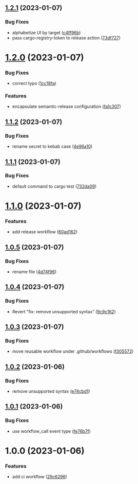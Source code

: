 ## [1.2.1](https://github.com/EricCrosson/rust-action/compare/v1.2.0...v1.2.1) (2023-01-07)


### Bug Fixes

* alphabetize UI by target ([c4ff96b](https://github.com/EricCrosson/rust-action/commit/c4ff96bb8e310f968078c28b12941965fdfe53cb))
* pass cargo-registry-token to release action ([73df727](https://github.com/EricCrosson/rust-action/commit/73df7278acbb6c8907605532c2a73ad34fab1f39))

# [1.2.0](https://github.com/EricCrosson/rust-action/compare/v1.1.2...v1.2.0) (2023-01-07)


### Bug Fixes

* correct typo ([1cc18fa](https://github.com/EricCrosson/rust-action/commit/1cc18fa2e37ad3795b996b491ed5280c4a8062bb))


### Features

* encapsulate semantic-release configuration ([fa1c307](https://github.com/EricCrosson/rust-action/commit/fa1c3072ae7fb19e7ea799d91a7729a1058aa973))

## [1.1.2](https://github.com/EricCrosson/rust-action/compare/v1.1.1...v1.1.2) (2023-01-07)


### Bug Fixes

* rename secret to kebab case ([4e96a10](https://github.com/EricCrosson/rust-action/commit/4e96a10066873ee60e17a4a4eefdb6036323f8c0))

## [1.1.1](https://github.com/EricCrosson/rust-action/compare/v1.1.0...v1.1.1) (2023-01-07)


### Bug Fixes

* default command to cargo test ([732da09](https://github.com/EricCrosson/rust-action/commit/732da0954565dbe5669ceed3261cc185f791c691))

# [1.1.0](https://github.com/EricCrosson/rust-action/compare/v1.0.5...v1.1.0) (2023-01-07)


### Features

* add release workflow ([60ad162](https://github.com/EricCrosson/rust-action/commit/60ad1622e23bf1b03ed5c0bf453c2e96a0f17f99))

## [1.0.5](https://github.com/EricCrosson/rust-action/compare/v1.0.4...v1.0.5) (2023-01-07)


### Bug Fixes

* rename file ([4d74f96](https://github.com/EricCrosson/rust-action/commit/4d74f967775571e4cbedb2d13dfb8949e182c2fa))

## [1.0.4](https://github.com/EricCrosson/rust-action/compare/v1.0.3...v1.0.4) (2023-01-07)


### Bug Fixes

* Revert "fix: remove unsupported syntax" ([9c9c162](https://github.com/EricCrosson/rust-action/commit/9c9c16264f149d3c9133c282e2ca87dd781434f4))

## [1.0.3](https://github.com/EricCrosson/rust-action/compare/v1.0.2...v1.0.3) (2023-01-07)


### Bug Fixes

* move reusable workflow under .github/workflows ([f305572](https://github.com/EricCrosson/rust-action/commit/f30557294aea311a1efed590952581fb8ca70ed4))

## [1.0.2](https://github.com/EricCrosson/rust-action/compare/v1.0.1...v1.0.2) (2023-01-06)


### Bug Fixes

* remove unsupported syntax ([e74cbd1](https://github.com/EricCrosson/rust-action/commit/e74cbd15422715b23fd1738b1544de52500795aa))

## [1.0.1](https://github.com/EricCrosson/rust-action/compare/v1.0.0...v1.0.1) (2023-01-06)


### Bug Fixes

* use workflow_call event type ([fe76b7f](https://github.com/EricCrosson/rust-action/commit/fe76b7fb0ff2f6cffa10811424df9712c3708d35))

# 1.0.0 (2023-01-06)


### Features

* add ci workflow ([29c6296](https://github.com/EricCrosson/rust-action/commit/29c629683e3940f5daa3ffe4d040d11d25a4b9f9))
